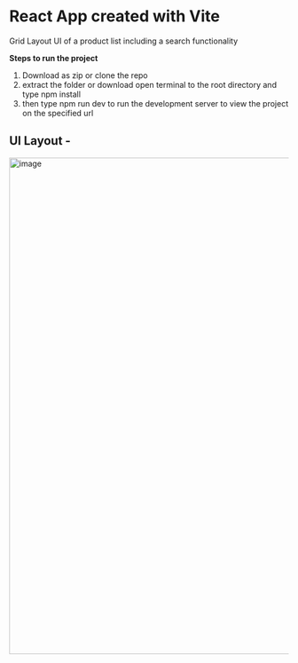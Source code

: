 # React App created with Vite 

Grid Layout UI of a product list including a search functionality 

**Steps to run the project**

1. Download as zip or clone the repo
2. extract the folder or download open terminal to the root directory and type npm install
3. then type npm run dev to run the development server to view the project on the specified url 

## UI Layout - 

<img width="895" alt="image" src="https://github.com/Souptik18/GridTask/assets/62500243/609ebb38-1bd3-4ed7-9fdb-a9dc665aaec9">
